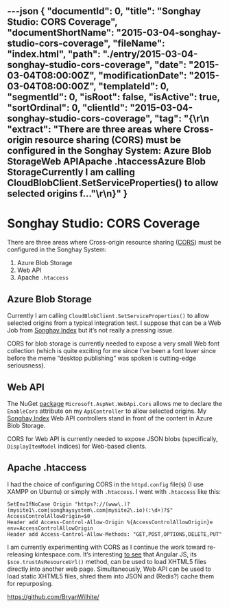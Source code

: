 ---json
{
  "documentId": 0,
  "title": "Songhay Studio: CORS Coverage",
  "documentShortName": "2015-03-04-songhay-studio-cors-coverage",
  "fileName": "index.html",
  "path": "./entry/2015-03-04-songhay-studio-cors-coverage",
  "date": "2015-03-04T08:00:00Z",
  "modificationDate": "2015-03-04T08:00:00Z",
  "templateId": 0,
  "segmentId": 0,
  "isRoot": false,
  "isActive": true,
  "sortOrdinal": 0,
  "clientId": "2015-03-04-songhay-studio-cors-coverage",
  "tag": "{\r\n  \"extract\": \"There are three areas where Cross-origin resource sharing (CORS) must be configured in the Songhay System: Azure Blob StorageWeb APIApache .htaccessAzure Blob StorageCurrently I am calling CloudBlobClient.SetServiceProperties() to allow selected origins f...\"\r\n}"
}
---

# Songhay Studio: CORS Coverage

There are three areas where Cross-origin resource sharing ([CORS](http://en.wikipedia.org/wiki/Cross-origin_resource_sharing)) must be configured in the Songhay System:

1. Azure Blob Storage
2. Web API
3. Apache `.htaccess`

## Azure Blob Storage

Currently I am calling `CloudBlobClient.SetServiceProperties()` to allow selected origins from a typical integration test. I suppose that can be a Web Job from [Songhay Index](http://songhayindex.azurewebsites.net/) but it’s not really a pressing issue.

CORS for blob storage is currently needed to expose a very small Web font collection (which is quite exciting for me since I’ve been a font lover since before the meme “desktop publishing” was spoken is cutting-edge seriousness).

## Web API

The NuGet [package](http://www.nuget.org/packages/Microsoft.AspNet.WebApi.Cors/) `Microsoft.AspNet.WebApi.Cors` allows me to declare the `EnableCors` attribute on my `ApiController` to allow selected origins. My [Songhay Index](http://songhayindex.azurewebsites.net/) Web API controllers stand in front of the content in Azure Blob Storage.

CORS for Web API is currently needed to expose JSON blobs (specifically, `DisplayItemModel` indices) for Web-based clients.

## Apache .htaccess

I had the choice of configuring CORS in the `httpd.config` file(s) (I use XAMPP on Ubuntu) or simply with `.htaccess`. I went with `.htaccess` like this:

```plaintext
SetEnvIfNoCase Origin "https?://(www\.)?(mysite1\.com|songhaysystem\.com|mysite2\.io)(:\d+)?$" AccessControlAllowOrigin=$0
Header add Access-Control-Allow-Origin %{AccessControlAllowOrigin}e env=AccessControlAllowOrigin
Header add Access-Control-Allow-Methods: "GET,POST,OPTIONS,DELETE,PUT"
```

I am currently experimenting with CORS as I continue the work toward re-releasing kintespace.com. It’s interesting [to see](http://codepen.io/rasx/pen/ykDGi) that Angular JS, its `$sce.trustAsResourceUrl()` method, can be used to load XHTML5 files directly into another web page. Simultaneously, Web API can be used to load static XHTML5 files, shred them into JSON and (Redis?) cache them for repurposing.

<https://github.com/BryanWilhite/>
